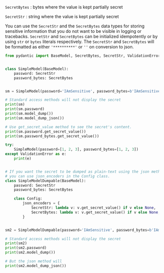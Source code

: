 `SecretBytes`
: bytes where the value is kept partially secret

`SecretStr`
: string where the value is kept partially secret

You can use the `SecretStr` and the `SecretBytes` data types for storing sensitive information
that you do not want to be visible in logging or tracebacks.
`SecretStr` and `SecretBytes` can be initialized idempotently or by using `str` or `bytes` literals respectively.
The `SecretStr` and `SecretBytes` will be formatted as either `'**********'` or `''` on conversion to json.

```py test="xfail - replace json_encoders"
from pydantic import BaseModel, SecretBytes, SecretStr, ValidationError


class SimpleModel(BaseModel):
    password: SecretStr
    password_bytes: SecretBytes


sm = SimpleModel(password='IAmSensitive', password_bytes=b'IAmSensitiveBytes')

# Standard access methods will not display the secret
print(sm)
print(sm.password)
print(sm.model_dump())
print(sm.model_dump_json())

# Use get_secret_value method to see the secret's content.
print(sm.password.get_secret_value())
print(sm.password_bytes.get_secret_value())

try:
    SimpleModel(password=[1, 2, 3], password_bytes=[1, 2, 3])
except ValidationError as e:
    print(e)


# If you want the secret to be dumped as plain-text using the json method,
# you can use json_encoders in the Config class.
class SimpleModelDumpable(BaseModel):
    password: SecretStr
    password_bytes: SecretBytes

    class Config:
        json_encoders = {
            SecretStr: lambda v: v.get_secret_value() if v else None,
            SecretBytes: lambda v: v.get_secret_value() if v else None,
        }


sm2 = SimpleModelDumpable(password='IAmSensitive', password_bytes=b'IAmSensitiveBytes')

# Standard access methods will not display the secret
print(sm2)
print(sm2.password)
print(sm2.model_dump())

# But the json method will
print(sm2.model_dump_json())
```
